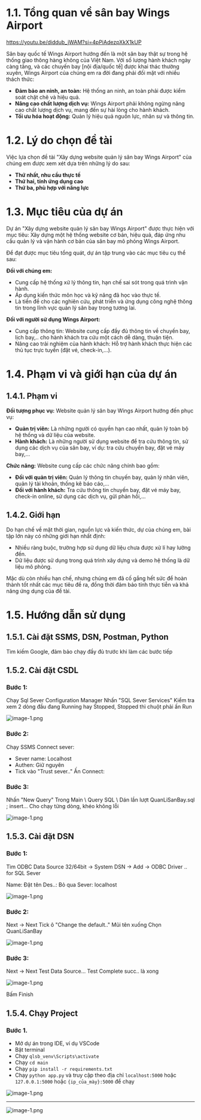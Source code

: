 # 1.1. Tổng quan về sân bay Wings Airport

https://youtu.be/diddub_jWAM?si=4pPiAdezpXkX1kUP

Sân bay quốc tế Wings Airport hướng đến là một sân bay thật sự trong hệ thống giao thông hàng không của Việt Nam. Với số lượng hành khách ngày càng tăng, và các chuyến bay [nội địa/quốc tế] được khai thác thường xuyên, Wings Airport của chúng em ra đời đang phải đối mặt với nhiều thách thức:

- **Đảm bảo an ninh, an toàn:** Hệ thống an ninh, an toàn phải được kiểm soát chặt chẽ và hiệu quả.
- **Nâng cao chất lượng dịch vụ:** Wings Airport phải không ngừng nâng cao chất lượng dịch vụ, mang đến sự hài lòng cho hành khách.
- **Tối ưu hóa hoạt động:** Quản lý hiệu quả nguồn lực, nhân sự và thông tin.

# 1.2. Lý do chọn đề tài

Việc lựa chọn đề tài "Xây dựng website quản lý sân bay Wings Airport" của chúng em được xem xét dựa trên những lý do sau:

- **Thứ nhất, nhu cầu thực tế**
- **Thứ hai, tính ứng dụng cao**
- **Thứ ba, phù hợp với năng lực**

# 1.3. Mục tiêu của dự án

Dự án "Xây dựng website quản lý sân bay Wings Airport" được thực hiện với mục tiêu: Xây dựng một hệ thống website cơ bản, hiệu quả, đáp ứng nhu cầu quản lý và vận hành cơ bản của sân bay mô phỏng Wings Airport.

Để đạt được mục tiêu tổng quát, dự án tập trung vào các mục tiêu cụ thể sau:

**Đối với chúng em:**

- Cung cấp hệ thống xử lý thông tin, hạn chế sai sót trong quá trình vận hành.
- Áp dụng kiến thức môn học và kỹ năng đã học vào thực tế.
- Là tiền đề cho các nghiên cứu, phát triển và ứng dụng công nghệ thông tin trong lĩnh vực quản lý sân bay trong tương lai.

**Đối với người sử dụng Wings Airport:**

- Cung cấp thông tin: Website cung cấp đầy đủ thông tin về chuyến bay, lịch bay,.. cho hành khách tra cứu một cách dễ dàng, thuận tiện.
- Nâng cao trải nghiệm của hành khách: Hỗ trợ hành khách thực hiện các thủ tục trực tuyến (đặt vé, check-in,...).

# 1.4. Phạm vi và giới hạn của dự án

## 1.4.1. Phạm vi

**Đối tượng phục vụ:** Website quản lý sân bay Wings Airport hướng đến phục vụ:

- **Quản trị viên:** Là những người có quyền hạn cao nhất, quản lý toàn bộ hệ thống và dữ liệu của website.
- **Hành khách:** Là những người sử dụng website để tra cứu thông tin, sử dụng các dịch vụ của sân bay, ví dụ: tra cứu chuyến bay, đặt vé máy bay,...

**Chức năng:** Website cung cấp các chức năng chính bao gồm:

- **Đối với quản trị viên:** Quản lý thông tin chuyến bay, quản lý nhân viên, quản lý tài khoản, thống kê báo cáo,...
- **Đối với hành khách:** Tra cứu thông tin chuyến bay, đặt vé máy bay, check-in online, sử dụng các dịch vụ, gửi phản hồi,...

## 1.4.2. Giới hạn

Do hạn chế về mặt thời gian, nguồn lực và kiến thức, dự của chúng em, bài tập lớn này có những giới hạn nhất định:

- Nhiều ràng buộc, trường hợp sử dụng dữ liệu chưa được xử lí hay lường đến.
- Dữ liệu được sử dụng trong quá trình xây dựng và demo hệ thống là dữ liệu mô phỏng.

Mặc dù còn nhiều hạn chế, nhưng chúng em đã cố gắng hết sức để hoàn thành tốt nhất các mục tiêu đề ra, đồng thời đảm bảo tính thực tiễn và khả năng ứng dụng của đề tài.


# 1.5. Hướng dẫn sử dụng

## 1.5.1. Cài đặt SSMS, DSN, Postman, Python

Tìm kiếm Google, đảm bảo chạy đầy đủ trước khi làm các bước tiếp

## 1.5.2. Cài đặt CSDL

### Bước 1:
Chạy Sql Sever Configuration Manager
Nhấn "SQL Sever Services"
Kiểm tra xem 2 dòng đầu đang Running hay Stopped, Stopped thì chuột phải ấn Run

![image-1.png](./main/static/images/readme/image-3.png)

### Bước 2:
Chạy SSMS
Connect sever: 
- Sever name: Localhost
- Authen: Giữ nguyên
- Tick vào "Trust sever.."
Ấn Connect:

### Bước 3:
Nhấn "New Query"
Trong Main \ Query SQL \ Dán lần lượt QuanLiSanBay.sql ; insert... 
Cho chạy từng dòng, khéo không lỗi

![image-1.png](./main/static/images/readme/image-4.png)

## 1.5.3. Cài đặt DSN

### Bước 1:
Tìm ODBC Data Source 32/64bit -> System DSN -> Add -> ODBC Driver .. for SQL Sever 

Name: Đặt tên
Des..: Bỏ qua
Sever: localhost

![image-1.png](./main/static/images/readme/image.png)

### Bước 2:
Next -> Next
Tick ô "Change the default.."
Mũi tên xuống
Chọn QuanLiSanBay

![image-1.png](./main/static/images/readme/image-1.png)

### Bước 3:
Next -> Next
Test Data Source...
Test Complete succ.. là xong

![image-1.png](./main/static/images/readme/image-2.png)

Bấm Finish

## 1.5.4. Chạy Project

### Bước 1.
- Mở dự án trong IDE, ví dụ VSCode
- Bật terminal
- Chạy ``` qlsb_venv\Scripts\activate ``` 
- Chạy ``` cd main ```
- Chạy ``` pip install -r requirements.txt ```
- Chạy ``` python app.py ``` và truy cập theo địa chỉ ```localhost:5000``` hoặc ```127.0.0.1:5000``` hoặc ```{ip_của_mày}:5000``` để chạy

![image-1.png](./main/static/images/readme/image-5.png)

---

![image-1.png](./main/static/images/readme/image-6.png)